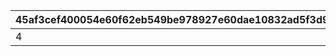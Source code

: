 |45af3cef400054e60f62eb549be978927e60dae10832ad5f3d9caff3e42f93ff|fead7d0755e54e45d5b71596d11771b9059af8a0f64f9eac06eceaea04002359|c422636c730bb7db8d17664bdd4d2095c56ae15d3e97bf2dfae15682de5c4f5f|ef0c535ebeb413b23133c770b22dd027d2869f4dffa9228d06cc24f85827cac8|19f84fa73862679c0f23486166c3e0bde89f6dc7fcfc87d7e3a699abf8bcba85|
| --- | --- | --- | --- | --- |
|4|3|2|0.15|1|
